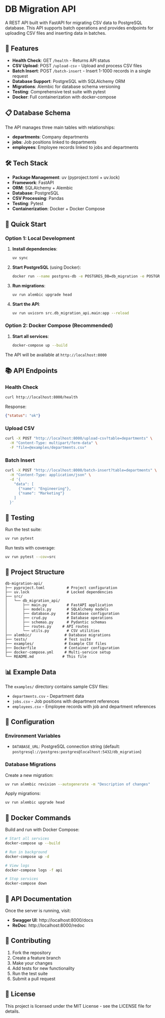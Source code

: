 # DB Migration API

A REST API built with FastAPI for migrating CSV data to PostgreSQL database. This API supports batch operations and provides endpoints for uploading CSV files and inserting data in batches.

## 🚀 Features

- **Health Check**: GET `/health` - Returns API status
- **CSV Upload**: POST `/upload-csv` - Upload and process CSV files
- **Batch Insert**: POST `/batch-insert` - Insert 1-1000 records in a single request
- **Database Support**: PostgreSQL with SQLAlchemy ORM
- **Migrations**: Alembic for database schema versioning
- **Testing**: Comprehensive test suite with pytest
- **Docker**: Full containerization with docker-compose

## 📋 Database Schema

The API manages three main tables with relationships:

- **departments**: Company departments
- **jobs**: Job positions linked to departments
- **employees**: Employee records linked to jobs and departments

## 🛠️ Tech Stack

- **Package Management**: uv (pyproject.toml + uv.lock)
- **Framework**: FastAPI
- **ORM**: SQLAlchemy + Alembic
- **Database**: PostgreSQL
- **CSV Processing**: Pandas
- **Testing**: Pytest
- **Containerization**: Docker + Docker Compose

## 🚀 Quick Start

### Option 1: Local Development

1. **Install dependencies**:
   ```bash
   uv sync
   ```

2. **Start PostgreSQL** (using Docker):
   ```bash
   docker run --name postgres-db -e POSTGRES_DB=db_migration -e POSTGRES_USER=postgres -e POSTGRES_PASSWORD=postgres -p 5432:5432 -d postgres:15
   ```

3. **Run migrations**:
   ```bash
   uv run alembic upgrade head
   ```

4. **Start the API**:
   ```bash
   uv run uvicorn src.db_migration_api.main:app --reload
   ```

### Option 2: Docker Compose (Recommended)

1. **Start all services**:
   ```bash
   docker-compose up --build
   ```

The API will be available at `http://localhost:8000`

## 📚 API Endpoints

### Health Check
```bash
curl http://localhost:8000/health
```
Response:
```json
{"status": "ok"}
```

### Upload CSV
```bash
curl -X POST "http://localhost:8000/upload-csv?table=departments" \
  -H "Content-Type: multipart/form-data" \
  -F "file=@examples/departments.csv"
```

### Batch Insert
```bash
curl -X POST "http://localhost:8000/batch-insert?table=departments" \
  -H "Content-Type: application/json" \
  -d '{
    "data": [
      {"name": "Engineering"},
      {"name": "Marketing"}
    ]
  }'
```

## 🧪 Testing

Run the test suite:
```bash
uv run pytest
```

Run tests with coverage:
```bash
uv run pytest --cov=src
```

## 📁 Project Structure

```
db-migration-api/
├── pyproject.toml          # Project configuration
├── uv.lock                 # Locked dependencies
├── src/
│   └── db_migration_api/
│       ├── main.py         # FastAPI application
│       ├── models.py       # SQLAlchemy models
│       ├── database.py     # Database configuration
│       ├── crud.py         # Database operations
│       ├── schemas.py      # Pydantic schemas
│       ├── routes.py     # API routes
│       └── utils.py        # CSV utilities
├── alembic/               # Database migrations
├── tests/                 # Test suite
├── examples/              # Example CSV files
├── Dockerfile             # Container configuration
├── docker-compose.yml     # Multi-service setup
└── README.md             # This file
```

## 📊 Example Data

The `examples/` directory contains sample CSV files:

- `departments.csv` - Department data
- `jobs.csv` - Job positions with department references
- `employees.csv` - Employee records with job and department references

## 🔧 Configuration

### Environment Variables

- `DATABASE_URL`: PostgreSQL connection string (default: `postgresql://postgres:postgres@localhost:5432/db_migration`)

### Database Migrations

Create a new migration:
```bash
uv run alembic revision --autogenerate -m "Description of changes"
```

Apply migrations:
```bash
uv run alembic upgrade head
```

## 🐳 Docker Commands

Build and run with Docker Compose:
```bash
# Start all services
docker-compose up --build

# Run in background
docker-compose up -d

# View logs
docker-compose logs -f api

# Stop services
docker-compose down
```

## 📝 API Documentation

Once the server is running, visit:
- **Swagger UI**: http://localhost:8000/docs
- **ReDoc**: http://localhost:8000/redoc

## 🤝 Contributing

1. Fork the repository
2. Create a feature branch
3. Make your changes
4. Add tests for new functionality
5. Run the test suite
6. Submit a pull request

## 📄 License

This project is licensed under the MIT License - see the LICENSE file for details.
